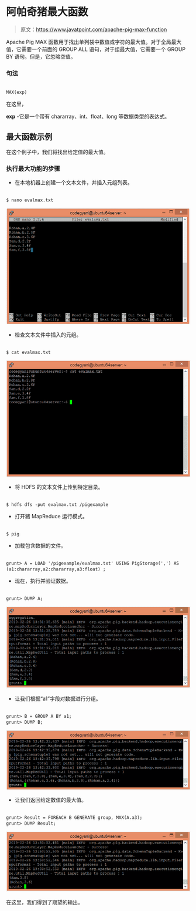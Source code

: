 # 阿帕奇猪最大函数

> 原文：<https://www.javatpoint.com/apache-pig-max-function>

Apache Pig MAX 函数用于找出单列袋中数值或字符的最大值。对于全局最大值，它需要一个前面的 GROUP ALL 语句，对于组最大值，它需要一个 GROUP BY 语句。但是，它忽略空值。

### 句法

```

MAX(exp)

```

在这里，

**exp** -它是一个带有 chararray、int、float、long 等数据类型的表达式。

## 最大函数示例

在这个例子中，我们将找出给定值的最大值。

### 执行最大功能的步骤

*   在本地机器上创建一个文本文件，并插入元组列表。

```

$ nano evalmax.txt

```

![Apache Pig MAX Function](img/67d34e97cd9c5c539f96b245d65e9366.png)

*   检查文本文件中插入的元组。

```

$ cat evalmax.txt

```

![Apache Pig MAX Function](img/65abd9effc871f62321b67a342aa7dc4.png)

*   将 HDFS 的文本文件上传到特定目录。

```

$ hdfs dfs -put evalmax.txt /pigexample

```

*   打开猪 MapReduce 运行模式。

```

$ pig

```

*   加载包含数据的文件。

```

grunt> A = LOAD '/pigexample/evalmax.txt' USING PigStorage(',') AS (a1:chararray,a2:chararray,a3:float) ;

```

*   现在，执行并验证数据。

```

grunt> DUMP A;

```

![Apache Pig MAX Function](img/6952ee49bddd84e04946ee8b9e57e8d0.png)

*   让我们根据“a1”字段对数据进行分组。

```

grunt> B = GROUP A BY a1; 
grunt> DUMP B;

```

![Apache Pig MAX Function](img/6a67a2027944c9c3a7ca990d896a78eb.png)

*   让我们返回给定数值的最大值。

```

grunt> Result = FOREACH B GENERATE group, MAX(A.a3);
grunt> DUMP Result;

```

![Apache Pig MAX Function](img/787187b5e5beba3d30bb6fffacfd42d0.png)

在这里，我们得到了期望的输出。